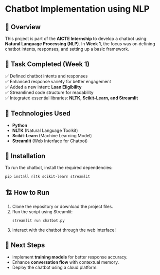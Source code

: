 
# Chatbot Implementation using NLP  

## 📌 Overview  
This project is part of the **AICTE Internship** to develop a chatbot using **Natural Language Processing (NLP)**. In **Week 1**, the focus was on defining chatbot intents, responses, and setting up a basic framework.  

## 📂 Task Completed (Week 1)  
✅ Defined chatbot intents and responses  
✅ Enhanced response variety for better engagement  
✅ Added a new intent: **Loan Eligibility**  
✅ Streamlined code structure for readability  
✅ Integrated essential libraries: **NLTK, Scikit-Learn, and Streamlit**  

## 🚀 Technologies Used  
- **Python**  
- **NLTK** (Natural Language Toolkit)  
- **Scikit-Learn** (Machine Learning Model)  
- **Streamlit** (Web Interface for Chatbot)  

## 🔧 Installation  
To run the chatbot, install the required dependencies:  
```bash
pip install nltk scikit-learn streamlit
```  

## 🏗️ How to Run  
1. Clone the repository or download the project files.  
2. Run the script using Streamlit:  
   ```bash
   streamlit run chatbot.py
   ```  
3. Interact with the chatbot through the web interface!  

## 📌 Next Steps  
- Implement **training models** for better response accuracy.  
- Enhance **conversation flow** with contextual memory.  
- Deploy the chatbot using a cloud platform.  

